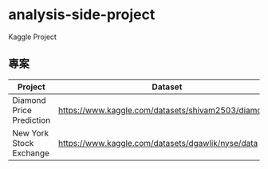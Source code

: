 # analysis-side-project
Kaggle Project

## 專案
|         Project          |          Dataset         |
|--------------------------|--------------------------|
| Diamond Price Prediction | https://www.kaggle.com/datasets/shivam2503/diamonds  |
| New York Stock Exchange  | https://www.kaggle.com/datasets/dgawlik/nyse/data    |